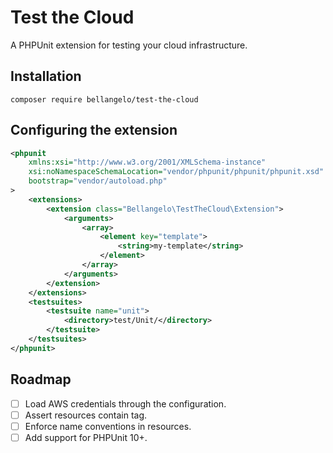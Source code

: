 # Test the Cloud
A PHPUnit extension for testing your cloud infrastructure.

## Installation
```
composer require bellangelo/test-the-cloud
```

## Configuring the extension
```xml
<phpunit
	xmlns:xsi="http://www.w3.org/2001/XMLSchema-instance"
	xsi:noNamespaceSchemaLocation="vendor/phpunit/phpunit/phpunit.xsd"
	bootstrap="vendor/autoload.php"
>
	<extensions>
		<extension class="Bellangelo\TestTheCloud\Extension">
			<arguments>
				<array>
					<element key="template">
						<string>my-template</string>
					</element>
				</array>
			</arguments>
		</extension>
	</extensions>
	<testsuites>
		<testsuite name="unit">
			<directory>test/Unit/</directory>
		</testsuite>
	</testsuites>
</phpunit>
```

## Roadmap
- [ ] Load AWS credentials through the configuration.
- [ ] Assert resources contain tag.
- [ ] Enforce name conventions in resources.
- [ ] Add support for PHPUnit 10+.
